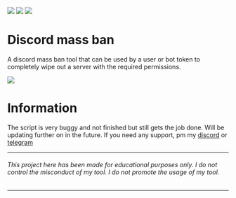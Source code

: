 ![](https://img.shields.io/github/watchers/9xw/mass-ban?style=social) ![](https://img.shields.io/github/stars/9xw/mass-ban?style=social) ![](https://img.shields.io/github/forks/9xw/mass-ban?style=social)

# Discord mass ban
A discord mass ban tool that can be used by a user or bot token to completely wipe out a server with the required permissions.

![](https://media.discordapp.net/attachments/631162287968747550/831325322817306664/unknown.png)

# Information
The script is very buggy and not finished but still gets the job done. Will be updating further on in the future. If you need any support, pm my <a href="https://discord.com/users/630087545312509963">discord</a> or <a href="https://t.me/purelxw">telegram</a>

---
###### This project here has been made for educational purposes only. I do not control the misconduct of my tool. I do not promote the usage of my tool.
---
